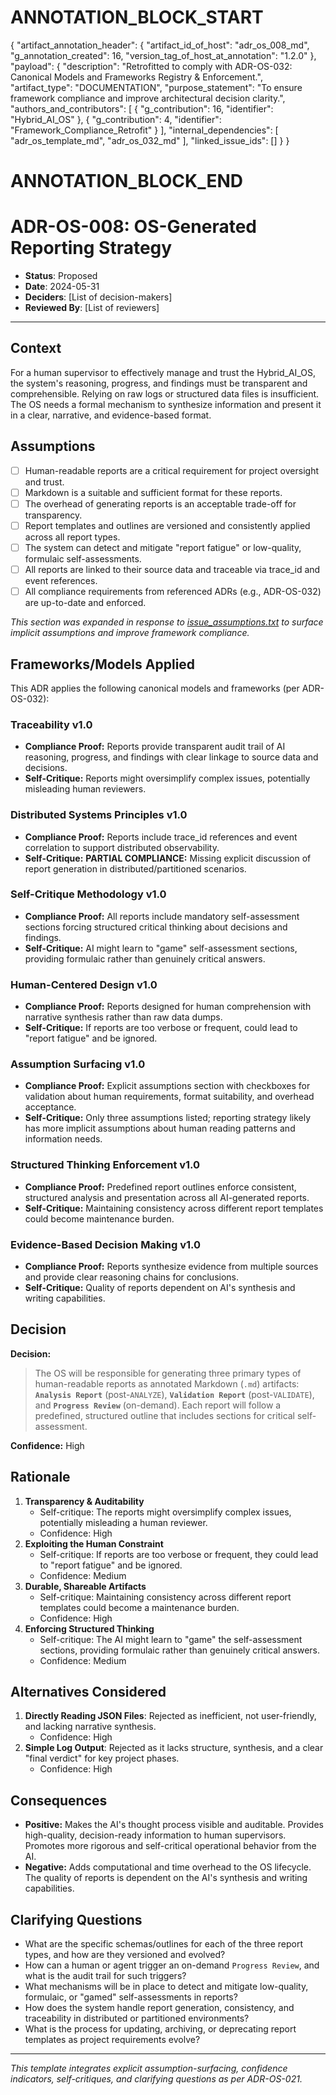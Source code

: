 # ANNOTATION_BLOCK_START
{
    "artifact_annotation_header": {
        "artifact_id_of_host": "adr_os_008_md",
        "g_annotation_created": 16,
        "version_tag_of_host_at_annotation": "1.2.0"
    },
    "payload": {
        "description": "Retrofitted to comply with ADR-OS-032: Canonical Models and Frameworks Registry & Enforcement.",
        "artifact_type": "DOCUMENTATION",
        "purpose_statement": "To ensure framework compliance and improve architectural decision clarity.",
        "authors_and_contributors": [
            { "g_contribution": 16, "identifier": "Hybrid_AI_OS" },
            { "g_contribution": 4, "identifier": "Framework_Compliance_Retrofit" }
        ],
        "internal_dependencies": [
            "adr_os_template_md",
            "adr_os_032_md"
        ],
        "linked_issue_ids": []
    }
}
# ANNOTATION_BLOCK_END

# ADR-OS-008: OS-Generated Reporting Strategy

* **Status**: Proposed
* **Date**: 2024-05-31
* **Deciders**: \[List of decision-makers]
* **Reviewed By**: \[List of reviewers]

---

## Context

For a human supervisor to effectively manage and trust the Hybrid_AI_OS, the system's reasoning, progress, and findings must be transparent and comprehensible. Relying on raw logs or structured data files is insufficient. The OS needs a formal mechanism to synthesize information and present it in a clear, narrative, and evidence-based format.

## Assumptions

* [ ] Human-readable reports are a critical requirement for project oversight and trust.
* [ ] Markdown is a suitable and sufficient format for these reports.
* [ ] The overhead of generating reports is an acceptable trade-off for transparency.
* [ ] Report templates and outlines are versioned and consistently applied across all report types.
* [ ] The system can detect and mitigate "report fatigue" or low-quality, formulaic self-assessments.
* [ ] All reports are linked to their source data and traceable via trace_id and event references.
* [ ] All compliance requirements from referenced ADRs (e.g., ADR-OS-032) are up-to-date and enforced.

_This section was expanded in response to [issue_assumptions.txt](../../issues/issue_assumptions.txt) to surface implicit assumptions and improve framework compliance._

## Frameworks/Models Applied

This ADR applies the following canonical models and frameworks (per ADR-OS-032):

### Traceability v1.0
- **Compliance Proof:** Reports provide transparent audit trail of AI reasoning, progress, and findings with clear linkage to source data and decisions.
- **Self-Critique:** Reports might oversimplify complex issues, potentially misleading human reviewers.

### Distributed Systems Principles v1.0
- **Compliance Proof:** Reports include trace_id references and event correlation to support distributed observability.
- **Self-Critique:** **PARTIAL COMPLIANCE:** Missing explicit discussion of report generation in distributed/partitioned scenarios.

### Self-Critique Methodology v1.0
- **Compliance Proof:** All reports include mandatory self-assessment sections forcing structured critical thinking about decisions and findings.
- **Self-Critique:** AI might learn to "game" self-assessment sections, providing formulaic rather than genuinely critical answers.

### Human-Centered Design v1.0
- **Compliance Proof:** Reports designed for human comprehension with narrative synthesis rather than raw data dumps.
- **Self-Critique:** If reports are too verbose or frequent, could lead to "report fatigue" and be ignored.

### Assumption Surfacing v1.0
- **Compliance Proof:** Explicit assumptions section with checkboxes for validation about human requirements, format suitability, and overhead acceptance.
- **Self-Critique:** Only three assumptions listed; reporting strategy likely has more implicit assumptions about human reading patterns and information needs.

### Structured Thinking Enforcement v1.0
- **Compliance Proof:** Predefined report outlines enforce consistent, structured analysis and presentation across all AI-generated reports.
- **Self-Critique:** Maintaining consistency across different report templates could become maintenance burden.

### Evidence-Based Decision Making v1.0
- **Compliance Proof:** Reports synthesize evidence from multiple sources and provide clear reasoning chains for conclusions.
- **Self-Critique:** Quality of reports dependent on AI's synthesis and writing capabilities.

## Decision

**Decision:**

> The OS will be responsible for generating three primary types of human-readable reports as annotated Markdown (`.md`) artifacts: **`Analysis Report`** (post-`ANALYZE`), **`Validation Report`** (post-`VALIDATE`), and **`Progress Review`** (on-demand). Each report will follow a predefined, structured outline that includes sections for critical self-assessment.

**Confidence:** High

## Rationale

1. **Transparency & Auditability**
   * Self-critique: The reports might oversimplify complex issues, potentially misleading a human reviewer.
   * Confidence: High
2. **Exploiting the Human Constraint**
   * Self-critique: If reports are too verbose or frequent, they could lead to "report fatigue" and be ignored.
   * Confidence: Medium
3. **Durable, Shareable Artifacts**
   * Self-critique: Maintaining consistency across different report templates could become a maintenance burden.
   * Confidence: High
4. **Enforcing Structured Thinking**
   * Self-critique: The AI might learn to "game" the self-assessment sections, providing formulaic rather than genuinely critical answers.
   * Confidence: Medium

## Alternatives Considered

1. **Directly Reading JSON Files**: Rejected as inefficient, not user-friendly, and lacking narrative synthesis.
   * Confidence: High
2. **Simple Log Output**: Rejected as it lacks structure, synthesis, and a clear "final verdict" for key project phases.
   * Confidence: High

## Consequences

* **Positive:** Makes the AI's thought process visible and auditable. Provides high-quality, decision-ready information to human supervisors. Promotes more rigorous and self-critical operational behavior from the AI.
* **Negative:** Adds computational and time overhead to the OS lifecycle. The quality of reports is dependent on the AI's synthesis and writing capabilities.

## Clarifying Questions

* What are the specific schemas/outlines for each of the three report types, and how are they versioned and evolved?
* How can a human or agent trigger an on-demand `Progress Review`, and what is the audit trail for such triggers?
* What mechanisms will be in place to detect and mitigate low-quality, formulaic, or "gamed" self-assessments in reports?
* How does the system handle report generation, consistency, and traceability in distributed or partitioned environments?
* What is the process for updating, archiving, or deprecating report templates as project requirements evolve?

---

*This template integrates explicit assumption-surfacing, confidence indicators, self-critiques, and clarifying questions as per ADR-OS-021.*
